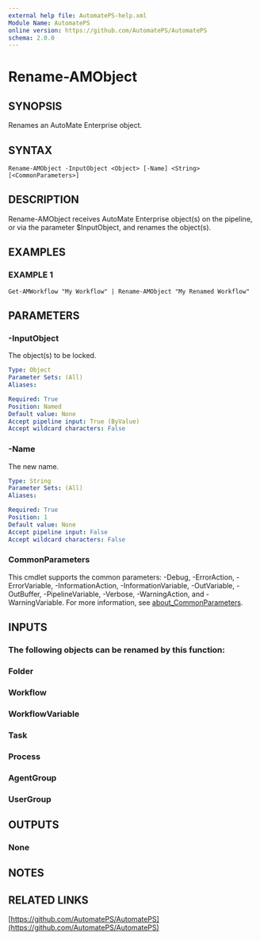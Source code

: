 ```yaml
---
external help file: AutomatePS-help.xml
Module Name: AutomatePS
online version: https://github.com/AutomatePS/AutomatePS
schema: 2.0.0
---
```


# Rename-AMObject

## SYNOPSIS
Renames an AutoMate Enterprise object.

## SYNTAX

```
Rename-AMObject -InputObject <Object> [-Name] <String> [<CommonParameters>]
```

## DESCRIPTION
Rename-AMObject receives AutoMate Enterprise object(s) on the pipeline, or via the parameter $InputObject, and renames the object(s).

## EXAMPLES

### EXAMPLE 1
```
Get-AMWorkflow "My Workflow" | Rename-AMObject "My Renamed Workflow"
```

## PARAMETERS

### -InputObject
The object(s) to be locked.

```yaml
Type: Object
Parameter Sets: (All)
Aliases:

Required: True
Position: Named
Default value: None
Accept pipeline input: True (ByValue)
Accept wildcard characters: False
```

### -Name
The new name.

```yaml
Type: String
Parameter Sets: (All)
Aliases:

Required: True
Position: 1
Default value: None
Accept pipeline input: False
Accept wildcard characters: False
```

### CommonParameters
This cmdlet supports the common parameters: -Debug, -ErrorAction, -ErrorVariable, -InformationAction, -InformationVariable, -OutVariable, -OutBuffer, -PipelineVariable, -Verbose, -WarningAction, and -WarningVariable. For more information, see [about_CommonParameters](http://go.microsoft.com/fwlink/?LinkID=113216).

## INPUTS

### The following objects can be renamed by this function:
### Folder
### Workflow
### WorkflowVariable
### Task
### Process
### AgentGroup
### UserGroup
## OUTPUTS

### None
## NOTES

## RELATED LINKS

[https://github.com/AutomatePS/AutomatePS](https://github.com/AutomatePS/AutomatePS)

